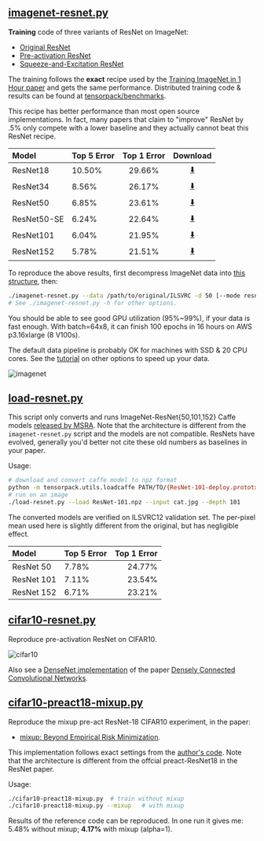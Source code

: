 
## [imagenet-resnet.py](imagenet-resnet.py)

__Training__ code of three variants of ResNet on ImageNet:

* [Original ResNet](https://arxiv.org/abs/1512.03385)
* [Pre-activation ResNet](https://arxiv.org/abs/1603.05027)
* [Squeeze-and-Excitation ResNet](https://arxiv.org/abs/1709.01507)

The training follows the __exact__ recipe used by the [Training ImageNet in 1 Hour paper](https://arxiv.org/abs/1706.02677)
and gets the same performance.
Distributed training code & results can be found at [tensorpack/benchmarks](https://github.com/tensorpack/benchmarks/tree/master/ResNet-Horovod).

This recipe has better performance than most open source implementations.
In fact, many papers that claim to "improve" ResNet by .5% only compete with a lower
baseline and they actually cannot beat this ResNet recipe.

| Model       | Top 5 Error | Top 1 Error | Download                                                                     |
|:------------|:------------|:-----------:|:----------------------------------------------------------------------------:|
| ResNet18    | 10.50%      | 29.66%      | [:arrow_down:](http://models.tensorpack.com/ResNet/ImageNet-ResNet18.npz)    |
| ResNet34    | 8.56%       | 26.17%      | [:arrow_down:](http://models.tensorpack.com/ResNet/ImageNet-ResNet34.npz)    |
| ResNet50    | 6.85%       | 23.61%      | [:arrow_down:](http://models.tensorpack.com/ResNet/ImageNet-ResNet50.npz)    |
| ResNet50-SE | 6.24%       | 22.64%      | [:arrow_down:](http://models.tensorpack.com/ResNet/ImageNet-ResNet50-SE.npz) |
| ResNet101   | 6.04%       | 21.95%      | [:arrow_down:](http://models.tensorpack.com/ResNet/ImageNet-ResNet101.npz)   |
| ResNet152   | 5.78%       | 21.51%      | [:arrow_down:](http://models.tensorpack.com/ResNet/ImageNet-ResNet152.npz)   |

To reproduce the above results,
first decompress ImageNet data into [this structure](http://tensorpack.readthedocs.io/en/latest/modules/dataflow.dataset.html#tensorpack.dataflow.dataset.ILSVRC12), then:
```bash
./imagenet-resnet.py --data /path/to/original/ILSVRC -d 50 [--mode resnet/preact/se] --batch 256
# See ./imagenet-resnet.py -h for other options.
```

You should be able to see good GPU utilization (95%~99%), if your data is fast enough.
With batch=64x8, it can finish 100 epochs in 16 hours on AWS p3.16xlarge (8 V100s).

The default data pipeline is probably OK for machines with SSD & 20 CPU cores.
See the [tutorial](http://tensorpack.readthedocs.io/en/latest/tutorial/efficient-dataflow.html) on other options to speed up your data.

![imagenet](imagenet-resnet.png)

## [load-resnet.py](load-resnet.py)

This script only converts and runs ImageNet-ResNet{50,101,152} Caffe models [released by MSRA](https://github.com/KaimingHe/deep-residual-networks).
Note that the architecture is different from the `imagenet-resnet.py` script and the models are not compatible.
ResNets have evolved, generally you'd better not cite these old numbers as baselines in your paper.

Usage:
```bash
# download and convert caffe model to npz format
python -m tensorpack.utils.loadcaffe PATH/TO/{ResNet-101-deploy.prototxt,ResNet-101-model.caffemodel} ResNet101.npz
# run on an image
./load-resnet.py --load ResNet-101.npz --input cat.jpg --depth 101
```

The converted models are verified on ILSVRC12 validation set.
The per-pixel mean used here is slightly different from the original, but has
negligible effect.

| Model              | Top 5 Error | Top 1 Error |
|:-------------------|-------------|------------:|
| ResNet 50          |      7.78%  |      24.77% |
| ResNet 101         |      7.11%  |      23.54% |
| ResNet 152         |      6.71%  |      23.21% |

## [cifar10-resnet.py](cifar10-resnet.py)

Reproduce pre-activation ResNet on CIFAR10.

![cifar10](cifar10-resnet.png)

Also see a [DenseNet implementation](https://github.com/YixuanLi/densenet-tensorflow) of the paper [Densely Connected Convolutional Networks](https://arxiv.org/abs/1608.06993).


## [cifar10-preact18-mixup.py](cifar10-preact18-mixup.py)

Reproduce the mixup pre-act ResNet-18 CIFAR10 experiment, in the paper:

* [mixup: Beyond Empirical Risk Minimization](https://arxiv.org/abs/1710.09412).

This implementation follows exact settings from the [author's code](https://github.com/hongyi-zhang/mixup).
Note that the architecture is different from the offcial preact-ResNet18 in the
ResNet paper.

Usage:
```bash
./cifar10-preact18-mixup.py  # train without mixup
./cifar10-preact18-mixup.py --mixup   # with mixup
```

Results of the reference code can be reproduced.
In one run it gives me: 5.48% without mixup; __4.17%__ with mixup (alpha=1).
